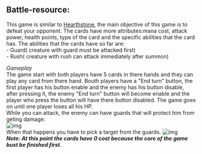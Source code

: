   ## Battle-resource:
  
   This game is similar to [Hearthstone](https://playhearthstone.com/en-us/), the main objective of this game is to defeat your opponent. The cards have more attributes:mana cost, attack power, health points, type of the card and the specific abilities that the card has.
   The abilities that the cards have so far are:</br>
      - Guard( creature with guard must be attacked first)</br>
      - Rush( creature with rush can attack immediately after summon)</br>
   
   *Gameplay*</br>
   The game start with both players have 5 cards in there hands and they can play any card from there hand. Bouth players have a "End turn" button, the first player has his button enable and the enemy has his button disable, after pressing it, the enemy "End turn" button will become enable and the player who press the button will have there button disabled. The game goes on until one player loses all his HP.<br>
   While you can attack, the enemy can have guards that will protect him from geting damage:</br>
   ![img](https://github.com/ManoloiuAlexandru/Popular-games-and-Small-projects-Web/blob/Battle-Resource/message1.png)</br>
   When that happens you have to pick a target from the guards.
   ![img](https://github.com/ManoloiuAlexandru/Battle_resurce/blob/master/message1.png)</br>
***Note: At this point the cards have 0 cost because the core of the game bust be finished first.***
      
